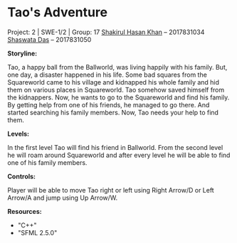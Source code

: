    #                                                      Tao's  Adventure
   
   Project: 2 | SWE-1/2 | Group: 17
   [Shakirul Hasan Khan](https://github.com/KhanShaheb) – 2017831034
   [Shaswata Das](https://github.com/shaswata56) – 2017831050

   
   

**Storyline:**

Tao, a happy ball from the Ballworld, was living happily with his family. But, one day, a disaster happened in his life. Some bad squares from the Squareworld came to his village and kidnapped his whole family and hid them on various places in Squareworld. Tao somehow saved himself from the kidnappers. Now, he wants to go to the Squareworld and find his family. By getting help from one of his friends, he managed to go there. And started searching his family members.
Now, Tao needs your help to find them.


**Levels:**

In the first level Tao will find his friend in Ballworld. From the second level he will roam around Squareworld and after every level he will be able to find one of his family members.


**Controls:**

Player will be able to move Tao right or left using Right Arrow/D or Left Arrow/A and jump using Up Arrow/W.


**Resources:**
- "C++"
- "SFML 2.5.0"
